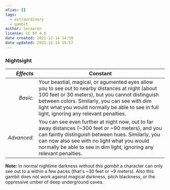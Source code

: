 ```yaml
---
alias: []
tags:
  - extraordinary
  - gambit
author: Seraaron
license: CC BY 4.0
date created: 2021-12-14 14:59
date updated: 2021-12-14 15:57
---
```


### Nightsight

|   _Effects_ | Constant                                                                                                                                                                                                                                                                                           |
| ----------: | -------------------------------------------------------------------------------------------------------------------------------------------------------------------------------------------------------------------------------------------------------------------------------------------------- |
|    _Basic:_ | Your beastial, magical, or agumented eyes allow you to see out to nearby distances at night (about 100 feet or 30 meters), but you cannot distinguish between colors. Similarly, you can see with dim light what you would normally be able to see in full light, ignoring any relevant penalties. |
| _Advanced:_ | You can see even further at night now, out to far away distances (~300 feet or ~90 meters), and you can faintly distinguish between hues. Similarly, you can now also see with no light what you would normally be able to see in dim light, ignoring any relevant penalties.                      |

**Note:** In normal nightime darkness _without this gambit_ a character can only see out to a within a few paces (that's ~30 feet or ~9 meters). Also this gambit does not work against magical darkness, pitch blackness, or the oppressive umber of deep underground caves.
